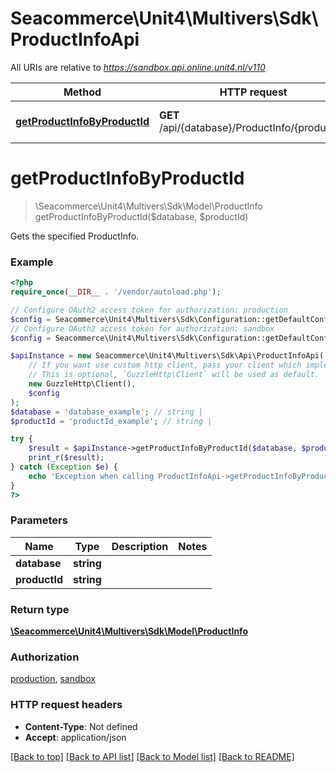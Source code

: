 # Seacommerce\Unit4\Multivers\Sdk\ProductInfoApi

All URIs are relative to *https://sandbox.api.online.unit4.nl/v110*

Method | HTTP request | Description
------------- | ------------- | -------------
[**getProductInfoByProductId**](ProductInfoApi.md#getProductInfoByProductId) | **GET** /api/{database}/ProductInfo/{productId} | Gets the specified ProductInfo.


# **getProductInfoByProductId**
> \Seacommerce\Unit4\Multivers\Sdk\Model\ProductInfo getProductInfoByProductId($database, $productId)

Gets the specified ProductInfo.

### Example
```php
<?php
require_once(__DIR__ . '/vendor/autoload.php');

// Configure OAuth2 access token for authorization: production
$config = Seacommerce\Unit4\Multivers\Sdk\Configuration::getDefaultConfiguration()->setAccessToken('YOUR_ACCESS_TOKEN');
// Configure OAuth2 access token for authorization: sandbox
$config = Seacommerce\Unit4\Multivers\Sdk\Configuration::getDefaultConfiguration()->setAccessToken('YOUR_ACCESS_TOKEN');

$apiInstance = new Seacommerce\Unit4\Multivers\Sdk\Api\ProductInfoApi(
    // If you want use custom http client, pass your client which implements `GuzzleHttp\ClientInterface`.
    // This is optional, `GuzzleHttp\Client` will be used as default.
    new GuzzleHttp\Client(),
    $config
);
$database = 'database_example'; // string | 
$productId = 'productId_example'; // string | 

try {
    $result = $apiInstance->getProductInfoByProductId($database, $productId);
    print_r($result);
} catch (Exception $e) {
    echo 'Exception when calling ProductInfoApi->getProductInfoByProductId: ', $e->getMessage(), PHP_EOL;
}
?>
```

### Parameters

Name | Type | Description  | Notes
------------- | ------------- | ------------- | -------------
 **database** | **string**|  |
 **productId** | **string**|  |

### Return type

[**\Seacommerce\Unit4\Multivers\Sdk\Model\ProductInfo**](../Model/ProductInfo.md)

### Authorization

[production](../../README.md#production), [sandbox](../../README.md#sandbox)

### HTTP request headers

 - **Content-Type**: Not defined
 - **Accept**: application/json

[[Back to top]](#) [[Back to API list]](../../README.md#documentation-for-api-endpoints) [[Back to Model list]](../../README.md#documentation-for-models) [[Back to README]](../../README.md)

